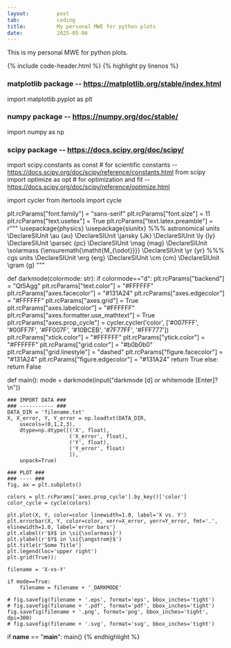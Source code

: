 ```yaml
---
layout:         post
tab:	        coding
title: 	        My personal MWE for python plots
date:           2025-05-06
---
```


This is my personal MWE for python plots.

{% include code-header.html %}
{% highlight py linenos %}
### matplotlib package -- https://matplotlib.org/stable/index.html ###
import matplotlib.pyplot as plt
### numpy package -- https://numpy.org/doc/stable/ ###
import numpy as np
### scipy package -- https://docs.scipy.org/doc/scipy/ ###
import scipy.constants as const                          #  for scientific constants -- https://docs.scipy.org/doc/scipy/reference/constants.html
from scipy import optimize as opt                        #  for optimization and fit -- https://docs.scipy.org/doc/scipy/reference/optimize.html

import cycler
from itertools import cycle

plt.rcParams["font.family"] = "sans-serif"
plt.rcParams["font.size"] = 11
plt.rcParams["text.usetex"] = True
plt.rcParams["text.latex.preamble"] = r"""
\usepackage{physics}
\usepackage{siunitx}
%%% astronomical units
\DeclareSIUnit \au {au}
\DeclareSIUnit \jansky {Jk}
\DeclareSIUnit \ly {ly}
\DeclareSIUnit \parsec {pc}
\DeclareSIUnit \mag {mag}
\DeclareSIUnit \solarmass {\ensuremath{\mathit{M_{\odot}}}}
\DeclareSIUnit \yr {yr}
%%% cgs units
\DeclareSIUnit \erg {erg}
\DeclareSIUnit \cm {cm}
\DeclareSIUnit \gram {g}
"""

def darkmode(colormode: str):
    if colormode=="d":
        plt.rcParams["backend"] = "Qt5Agg"
        plt.rcParams["text.color"] = "#FFFFFF"
        plt.rcParams["axes.facecolor"] = "#131A24"
        plt.rcParams["axes.edgecolor"] = "#FFFFFF"
        plt.rcParams["axes.grid"] = True
        plt.rcParams["axes.labelcolor"] = "#FFFFFF"
        plt.rcParams["axes.formatter.use_mathtext"] = True
        plt.rcParams["axes.prop_cycle"] = cycler.cycler('color', ['#007FFF', '#00FF7F', '#FF007F', '#10BCEB', '#7F77FF', '#FFF777'])
        plt.rcParams["xtick.color"] = "#FFFFFF"
        plt.rcParams["ytick.color"] = "#FFFFFF"
        plt.rcParams["grid.color"] = "#b0b0b0"
        plt.rcParams["grid.linestyle"] = "dashed"
        plt.rcParams["figure.facecolor"] = "#131A24"
        plt.rcParams["figure.edgecolor"] = "#131A24"
        return True
    else:
        return False

def main():
    mode = darkmode(input("darkmode [d] or whitemode [Enter]?\n"))

    ### IMPORT DATA ###
    ### ----------- ###
    DATA_DIR = 'filename.txt'
    X, X_error, Y, Y_error = np.loadtxt(DATA_DIR,
        usecols=(0,1,2,3),
        dtype=np.dtype([('X', float),
                        ('X_error', float),
                        ('Y', float),
                        ('Y_error', float)
                        ]),
        unpack=True)

    ### PLOT ###
    ### ---- ###
    fig, ax = plt.subplots()

    colors = plt.rcParams['axes.prop_cycle'].by_key()['color']
    color_cycle = cycle(colors)

    plt.plot(X, Y, color=color linewidth=1.0, label='X vs. Y')
    plt.errorbar(X, Y, color=color, xerr=X_error, yerr=Y_error, fmt='.', elinewidth=1.0, label='error bars')
    plt.xlabel(r'$X$ in \si{\solarmass}')
    plt.ylabel(r'$Y$ in \si{\angstrom}$')
    plt.title(r'Some Title')
    plt.legend(loc='upper right')
    plt.grid(True)):

    filename = 'X-vs-Y'

    if mode==True:
        filename = filename + '_DARKMODE'

    # fig.savefig(filename + '.eps', format='eps', bbox_inches='tight')
    # fig.savefig(filename + '.pdf', format='pdf', bbox_inches='tight')
    fig.savefig(filename + '.png', format='png', bbox_inches='tight', dpi=300)
    # fig.savefig(filename + '.svg', format='svg', bbox_inches='tight')

if __name__ == "__main__":
    main()
{% endhighlight %}
